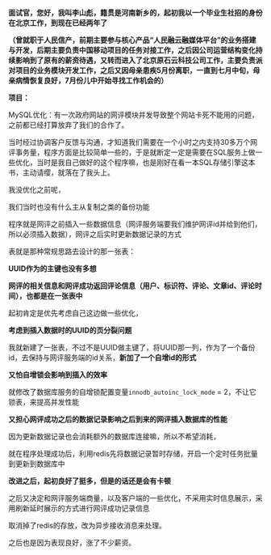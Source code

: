 **面试官，您好，我叫李山彪，籍贯是河南新乡的，起初我以一个毕业生社招的身份在北京工作，到现在已经两年了**

**（曾就职于人民信产，前期主要参与核心产品“人民融云融媒体平台”的业务搭建与开发，后期主要负责中国移动项目的任务对接工作，之后因公司运营结构变化持续影响到了原有的薪资待遇，又转而进入了北京原石云科技公司工作，主要负责派对项目的业务模块开发工作，之后又因母亲患疾5月份离职，一直到七月中旬，母亲病情恢复良好，7月份儿中开始寻找工作机会的）**

**项目：**

MySQL优化：有一次政府网站的网评模块并发导致整个网站卡死不能用的问题，之前都已经打算放弃了我们的合作了。

当时经过协调客户反馈与沟通，才知道我们需要在一个小时之内支持30多万个网评事务量，程序方面是比较简单一些的，于是就断定一定是需要在SQL服务上做一些优化，当时是我自己做好的这个程序嘛，也是刚好在看一本SQL存储引擎这本书，主动请缨，就落在了我头上。

我没优化之前呢，

我们当时也没有什么主从复制之类的备份功能

程序就是网评之前插入一些数据信息（网评服务端要我们维护网评id并给到他们，所以必须插入数据），网评之后实时更新数据记录的方式

表就是那种常规思路去设计的那一张表：

**UUID作为的主键也没有多想**

**网评的相关信息和网评成功返回评论信息（用户、标识符、评论、文章id、评论时间），也都是在一张表中**

起初肯定是优先考虑自己这边做一些优化，

**考虑到插入数据时的UUID的页分裂问题**

我就新建了一张表，不过不是UUID做主键了，将UUID那一列，作为了一个备份id，去保持与网评服务端的id关系，**新加了一个自增id的形式**

**又怕自增锁会影响到插入的效率**

就修改了数据库服务的自增锁配置变量`innodb_autoinc_lock_mode` =  2，不让它锁表，来提高并发性能

**又担心网评成功之后的数据记录影响之后到来的网评插入数据库的性能**

因为更新数据记录也会消耗额外的数据库连接嘛，所以不希望消耗，

就在程序处理成功后，利用redis先将数据记录暂时存储，开启一个定时任务批量到更新到数据库中

**改进之后，起初良好了挺多，但是的话还是会有卡顿**

之后又决定和网评服务端商量，以及客户端的一些优化，不采用实时信息展示，采用刷新延时展示的方式进行网评成功记录信息

取消掉了redis的存放，改为异步接收消息来处理。

之后也是因为表现良好，涨了不少薪资。
